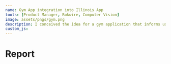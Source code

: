 ```yaml
---
name: Gym App integration into Illinois App
tools: [Product Manager, Rokwire, Computer Vision]
image: assets/pngs/gym.png
description: I conceived the idea for a gym application that informs users about the current occupancy of the ARC gym in Illinois, including its various courts designated for sports like badminton and basketball. This project is currently in development, employing computer vision technology.
custom_js: 
---
```



# Report

